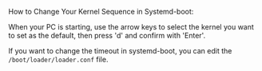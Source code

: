 How to Change Your Kernel Sequence in Systemd-boot:

When your PC is starting, use the arrow keys to select the kernel you want to set as the default, then press 'd' and confirm with 'Enter'.

If you want to change the timeout in systemd-boot, you can edit the `/boot/loader/loader.conf` file.
